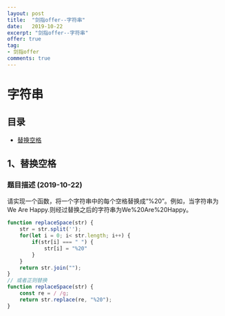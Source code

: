 ```yaml
---
layout: post
title:  "剑指offer--字符串"
date:   2019-10-22
excerpt: "剑指offer--字符串" 
offer: true
tag:
- 剑指offer
comments: true
---
```


# 字符串

## 目录

* [替换空格](#1、替换空格)


## 1、替换空格

### 题目描述 (2019-10-22)

请实现一个函数，将一个字符串中的每个空格替换成“%20”。例如，当字符串为We Are Happy.则经过替换之后的字符串为We%20Are%20Happy。

```javascript
function replaceSpace(str) {
    str = str.split('');
    for(let i = 0; i< str.length; i++) {
        if(str[i] === " ") {
            str[i] = "%20"
        }
    }
    return str.join("");
}
// 或者正则替换
function replaceSpace(str) {
    const re = / /g;
    return str.replace(re, "%20");
}
```


